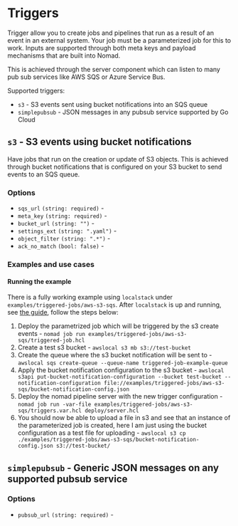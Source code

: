 # Triggers

Trigger allow you to create jobs and pipelines that run as a result of an event in an external system. Your job must be a parameterized job for this to work. Inputs are supported through both meta keys and payload mechanisms that are built into Nomad.

This is achieved through the server component which can listen to many pub sub services like AWS SQS or Azure Service Bus.

Supported triggers:

* `s3` - S3 events sent using bucket notifications into an SQS queue
* `simplepubsub` - JSON messages in any pubsub service supported by Go Cloud

## `s3` - S3 events using bucket notifications

Have jobs that run on the creation or update of S3 objects. This is achieved through bucket notifications that is configured on your S3 bucket to send events to an SQS queue.

### Options

* `sqs_url` `(string: required)` - 
* `meta_key` `(string: required)` - 
* `bucket_url` `(string: "")` -
* `settings_ext` `(string: ".yaml")` -
* `object_filter` `(string: ".*")` - 
* `ack_no_match` `(bool: false)` -

### Examples and use cases

#### Running the example

There is a fully working example using `localstack` under `examples/triggered-jobs/aws-s3-sqs`. After `localstack` is up and running, see [the guide](./contributing.md#using-localstack-for-developing-and-testing-features-with-aws-dependencies), follow the steps below:

1. Deploy the parametrized job which will be triggered by the s3 create events - `nomad job run examples/triggered-jobs/aws-s3-sqs/triggered-job.hcl`
1. Create a test s3 bucket - `awslocal s3 mb s3://test-bucket`
1. Create the queue where the s3 bucket notification will be sent to - `awslocal sqs create-queue --queue-name triggered-job-example-queue`
1. Apply the bucket notification configuration to the s3 bucket - `awslocal s3api put-bucket-notification-configuration --bucket test-bucket --notification-configuration file://examples/triggered-jobs/aws-s3-sqs/bucket-notification-config.json`
1. Deploy the nomad pipeline server with the new trigger configuration - `nomad job run -var-file examples/triggered-jobs/aws-s3-sqs/triggers.var.hcl deploy/server.hcl`
1. You should now be able to upload a file in s3 and see that an instance of the parameterized job is created, here I am just using the bucket configuration as a test file for uploading - `awslocal s3 cp ./examples/triggered-jobs/aws-s3-sqs/bucket-notification-config.json s3://test-bucket/`

## `simplepubsub` - Generic JSON messages on any supported pubsub service

### Options

* `pubsub_url` `(string: required)` - 
